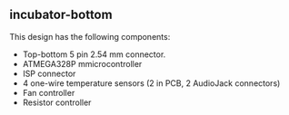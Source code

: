 ## incubator-bottom
This design has the following components:

- Top-bottom 5 pin 2.54 mm connector.
- ATMEGA328P mmicrocontroller
- ISP connector
- 4 one-wire temperature sensors (2 in PCB, 2 AudioJack connectors)
- Fan controller
- Resistor controller
